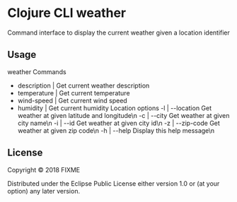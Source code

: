 # Clojure CLI weather

Command interface to display the current weather given a location identifier

## Usage

weather <command>
  Commands
  - description | Get current weather description
  - temperature | Get current temperature
  - wind-speed  | Get current wind speed
  - humidity    | Get current humidity
  Location options
  -l | --location   Get weather at given latitude and longitude\n
  -c | --city       Get weather at given city name\n
  -i | --id         Get weather at given city id\n
  -z | --zip-code   Get weather at given zip code\n
  -h | --help       Display this help message\n

## License

Copyright © 2018 FIXME

Distributed under the Eclipse Public License either version 1.0 or (at
your option) any later version.
